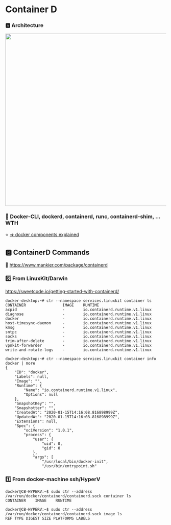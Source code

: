 # Container D

### :a: Architecture

<img src="https://containerd.io/img/architecture.png" width="891" height="540"></img>


### :open_book: Docker-CLI, dockerd, containerd, runc, containerd-shim, ... WTH

:star: [=> docker components explained](http://alexander.holbreich.org/docker-components-explained)


## :b: ContainerD Commands

:closed_book: https://www.mankier.com/package/containerd

### :zero: From LinuxKit/Darwin

https://sweetcode.io/getting-started-with-containerd/

```
docker-desktop:~# ctr --namespace services.linuxkit container ls
CONTAINER                IMAGE    RUNTIME                           
acpid                    -        io.containerd.runtime.v1.linux    
diagnose                 -        io.containerd.runtime.v1.linux    
docker                   -        io.containerd.runtime.v1.linux    
host-timesync-daemon     -        io.containerd.runtime.v1.linux    
kmsg                     -        io.containerd.runtime.v1.linux    
sntpc                    -        io.containerd.runtime.v1.linux    
socks                    -        io.containerd.runtime.v1.linux    
trim-after-delete        -        io.containerd.runtime.v1.linux    
vpnkit-forwarder         -        io.containerd.runtime.v1.linux    
write-and-rotate-logs    -        io.containerd.runtime.v1.linux    
```

```
docker-desktop:~# ctr --namespace services.linuxkit container info docker | more
{
    "ID": "docker",
    "Labels": null,
    "Image": "",
    "Runtime": {
        "Name": "io.containerd.runtime.v1.linux",
        "Options": null
    },
    "SnapshotKey": "",
    "Snapshotter": "",
    "CreatedAt": "2020-01-15T14:16:08.816898999Z",
    "UpdatedAt": "2020-01-15T14:16:08.816898999Z",
    "Extensions": null,
    "Spec": {
        "ociVersion": "1.0.1",
        "process": {
            "user": {
                "uid": 0,
                "gid": 0
            },
            "args": [
                "/usr/local/bin/docker-init",
                "/usr/bin/entrypoint.sh"
```

### :one: From docker-machine ssh/HyperV
   
```
docker@CB-HYPERV:~$ sudo ctr --address /var/run/docker/containerd/containerd.sock container ls
CONTAINER    IMAGE    RUNTIME
```

```
docker@CB-HYPERV:~$ sudo ctr --address /var/run/docker/containerd/containerd.sock image ls
REF TYPE DIGEST SIZE PLATFORMS LABELS
```
